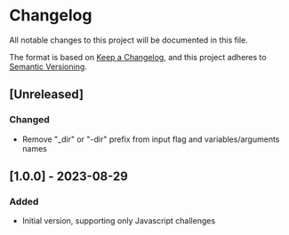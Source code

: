 # Changelog

All notable changes to this project will be documented in this file.

The format is based on [Keep a Changelog](https://keepachangelog.com/en/1.0.0/),
and this project adheres to [Semantic Versioning](https://semver.org/spec/v2.0.0.html).

## [Unreleased]

### Changed
- Remove "_dir" or "-dir" prefix from input flag and variables/arguments names

## [1.0.0] - 2023-08-29

### Added
- Initial version, supporting only Javascript challenges
